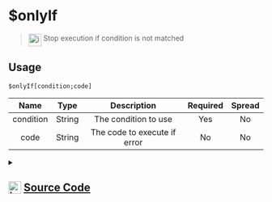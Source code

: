# $onlyIf
> <img align="top" src="https://upload.wikimedia.org/wikipedia/commons/thumb/e/e4/Infobox_info_icon.svg/160px-Infobox_info_icon.svg.png?20150409153300" alt="image" width="25" height="auto"> Stop execution if condition is not matched
## Usage
```
$onlyIf[condition;code]
```
| Name | Type | Description | Required | Spread
| :---: | :---: | :---: | :---: | :---: |
condition | String | The condition to use | Yes | No
code | String | The code to execute if error | No | No
<details>
<summary>
    
## <img align="top" src="https://cdn4.iconfinder.com/data/icons/iconsimple-logotypes/512/github-512.png" alt="image" width="25" height="auto">  [Source Code](https://github.com/tryforge/ForgeScript-V2/blob/main/src/native/onlyIf.ts)
    
</summary>
    
```ts
import { BoolValues } from "../core"
import { ArgType, IExtendedCompiledFunctionConditionField, IExtendedCompiledFunctionField, NativeFunction, Return } from "../structures"

export default new NativeFunction({
    name: "$onlyIf",
    description: "Stop execution if condition is not matched",
    unwrap: false,
    brackets: true,
    args: [
        {
            name: "condition",
            condition: true,
            description: "The condition to use",
            rest: false,
            type: ArgType.String,
            required: true
        },
        {
            name: "code",
            description: "The code to execute if error",
            rest: false,
            type: ArgType.String
        }
    ],
    async execute(ctx) {
        const [ condition, code ] = this.data.fields! as [ IExtendedCompiledFunctionConditionField, IExtendedCompiledFunctionField ]
        const res = await this["resolveCondition"](ctx, condition)
        if (!this["isValidReturnType"](res) || res.value) return res.success ? Return.success() : res
        
        if (code) {
            const resolved = await this["resolveCode"](ctx, code)
            if (!this["isValidReturnType"](resolved)) return resolved
            ctx.container.content = resolved.value as string
            await ctx.container.send(ctx.obj)
        }
        
        return Return.stop()
    },
})
```
    
</details>